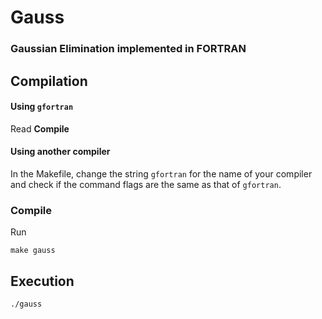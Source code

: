 # Gauss

### Gaussian Elimination implemented in FORTRAN

## Compilation
#### Using `gfortran`
Read **Compile**
#### Using another compiler
In the Makefile, change the string `gfortran` for the name of your compiler and
check if the command flags are the same as that of `gfortran`.
### Compile
Run
```
make gauss
```

## Execution
```
./gauss
```
